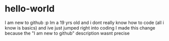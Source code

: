 # hello-world
I am new to github :p
Im a 19 yrs old and i dont really know how to code (all i know is basics) and ive just jumped right into coding
I made this change because the "I am new to github" description wasnt precise
